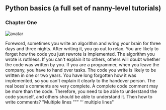 ##  Python basics (a full set of nanny-level tutorials) 

###  Chapter One 

![avatar]( f9fb74549a89477bb588454cf4399939.png) 

 Foreword, sometimes you write an algorithm and wring your brain for three days and three nights. After writing it, you go out to relax. You are likely to forget how the code you just rewrote is implemented. The algorithm you wrote is ruthless. If you can't explain it to others, others will doubt whether the code was written by you. If you are a programmer, when you leave the company, you have to hand over tasks. The code you write is likely to be written in one or two years. You have long forgotten how it was implemented, so you can't explain it clearly to the handover person. The real boss's comments are very complete. A complete code comment may be more than the code. Therefore, you need to be able to understand the code yourself, and others should be able to understand it. Then how to write comments? "Multiple lines ””” ‘‘‘ multiple lines"  

